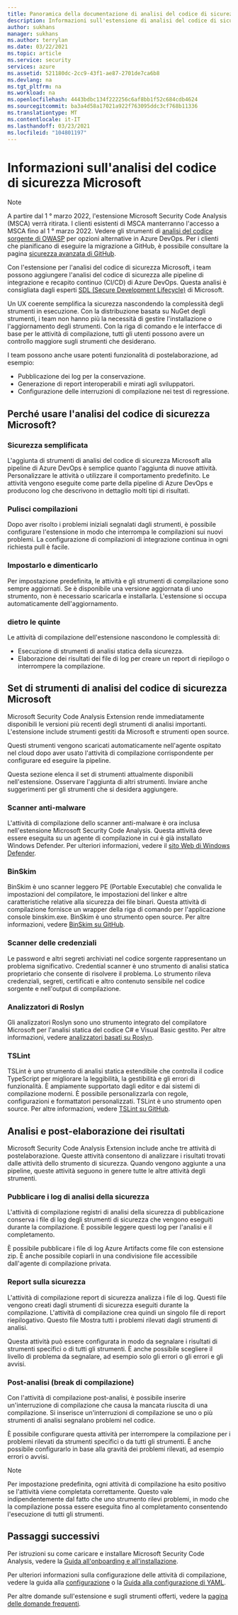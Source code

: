 ```yaml
---
title: Panoramica della documentazione di analisi del codice di sicurezza Microsoft
description: Informazioni sull'estensione di analisi del codice di sicurezza Microsoft. Con questa estensione, è possibile aggiungere l'analisi del codice di sicurezza alle pipeline CI/ID di Azure DevOps.
author: sukhans
manager: sukhans
ms.author: terrylan
ms.date: 03/22/2021
ms.topic: article
ms.service: security
services: azure
ms.assetid: 521180dc-2cc9-43f1-ae87-2701de7ca6b8
ms.devlang: na
ms.tgt_pltfrm: na
ms.workload: na
ms.openlocfilehash: 4443bdbc134f222256c6af8bb1f52c684cdb4624
ms.sourcegitcommit: ba3a4d58a17021a922f763095ddc3cf768b11336
ms.translationtype: MT
ms.contentlocale: it-IT
ms.lasthandoff: 03/23/2021
ms.locfileid: "104801197"
---
```

# <a name="about-microsoft-security-code-analysis"></a>Informazioni sull'analisi del codice di sicurezza Microsoft

> [!Note]
> A partire dal 1 ° marzo 2022, l'estensione Microsoft Security Code Analysis (MSCA) verrà ritirata. I clienti esistenti di MSCA manterranno l'accesso a MSCA fino al 1 ° marzo 2022. Vedere gli strumenti di [analisi del codice sorgente di OWASP](https://owasp.org/www-community/Source_Code_Analysis_Tools) per opzioni alternative in Azure DevOps. Per i clienti che pianificano di eseguire la migrazione a GitHub, è possibile consultare la pagina [sicurezza avanzata di GitHub](https://docs.github.com/github/getting-started-with-github/about-github-advanced-security).

Con l'estensione per l'analisi del codice di sicurezza Microsoft, i team possono aggiungere l'analisi del codice di sicurezza alle pipeline di integrazione e recapito continuo (CI/CD) di Azure DevOps. Questa analisi è consigliata dagli esperti [SDL (Secure Development Lifecycle)](https://www.microsoft.com/securityengineering/sdl/practices) di Microsoft.

Un UX coerente semplifica la sicurezza nascondendo la complessità degli strumenti in esecuzione. Con la distribuzione basata su NuGet degli strumenti, i team non hanno più la necessità di gestire l'installazione o l'aggiornamento degli strumenti. Con la riga di comando e le interfacce di base per le attività di compilazione, tutti gli utenti possono avere un controllo maggiore sugli strumenti che desiderano.

I team possono anche usare potenti funzionalità di postelaborazione, ad esempio:

- Pubblicazione dei log per la conservazione.
- Generazione di report interoperabili e mirati agli sviluppatori.
- Configurazione delle interruzioni di compilazione nei test di regressione.

## <a name="why-should-i-use-microsoft-security-code-analysis"></a>Perché usare l'analisi del codice di sicurezza Microsoft?

### <a name="security-simplified"></a>Sicurezza semplificata

L'aggiunta di strumenti di analisi del codice di sicurezza Microsoft alla pipeline di Azure DevOps è semplice quanto l'aggiunta di nuove attività. Personalizzare le attività o utilizzare il comportamento predefinito. Le attività vengono eseguite come parte della pipeline di Azure DevOps e producono log che descrivono in dettaglio molti tipi di risultati.

### <a name="clean-builds"></a>Pulisci compilazioni

Dopo aver risolto i problemi iniziali segnalati dagli strumenti, è possibile configurare l'estensione in modo che interrompa le compilazioni sui nuovi problemi. La configurazione di compilazioni di integrazione continua in ogni richiesta pull è facile.

### <a name="set-it-and-forget-it"></a>Impostarlo e dimenticarlo

Per impostazione predefinita, le attività e gli strumenti di compilazione sono sempre aggiornati. Se è disponibile una versione aggiornata di uno strumento, non è necessario scaricarla e installarla. L'estensione si occupa automaticamente dell'aggiornamento.

### <a name="under-the-hood"></a>dietro le quinte

Le attività di compilazione dell'estensione nascondono le complessità di:
  - Esecuzione di strumenti di analisi statica della sicurezza.
  - Elaborazione dei risultati dei file di log per creare un report di riepilogo o interrompere la compilazione.

## <a name="microsoft-security-code-analysis-tool-set"></a>Set di strumenti di analisi del codice di sicurezza Microsoft

Microsoft Security Code Analysis Extension rende immediatamente disponibili le versioni più recenti degli strumenti di analisi importanti. L'estensione include strumenti gestiti da Microsoft e strumenti open source.

Questi strumenti vengono scaricati automaticamente nell'agente ospitato nel cloud dopo aver usato l'attività di compilazione corrispondente per configurare ed eseguire la pipeline.

Questa sezione elenca il set di strumenti attualmente disponibili nell'estensione. Osservare l'aggiunta di altri strumenti. Inviare anche suggerimenti per gli strumenti che si desidera aggiungere.

### <a name="anti-malware-scanner"></a>Scanner anti-malware

L'attività di compilazione dello scanner anti-malware è ora inclusa nell'estensione Microsoft Security Code Analysis. Questa attività deve essere eseguita su un agente di compilazione in cui è già installato Windows Defender. Per ulteriori informazioni, vedere il [sito Web di Windows Defender](https://aka.ms/defender).

### <a name="binskim"></a>BinSkim

BinSkim è uno scanner leggero PE (Portable Executable) che convalida le impostazioni del compilatore, le impostazioni del linker e altre caratteristiche relative alla sicurezza dei file binari. Questa attività di compilazione fornisce un wrapper della riga di comando per l'applicazione console binskim.exe. BinSkim è uno strumento open source. Per altre informazioni, vedere [BinSkim su GitHub](https://github.com/Microsoft/binskim).

### <a name="credential-scanner"></a>Scanner delle credenziali

Le password e altri segreti archiviati nel codice sorgente rappresentano un problema significativo. Credential scanner è uno strumento di analisi statica proprietario che consente di risolvere il problema. Lo strumento rileva credenziali, segreti, certificati e altro contenuto sensibile nel codice sorgente e nell'output di compilazione.

### <a name="roslyn-analyzers"></a>Analizzatori di Roslyn

Gli analizzatori Roslyn sono uno strumento integrato del compilatore Microsoft per l'analisi statica del codice C# e Visual Basic gestito. Per altre informazioni, vedere [analizzatori basati su Roslyn](/dotnet/fundamentals/code-analysis/quality-rules/security-warnings).

### <a name="tslint"></a>TSLint

TSLint è uno strumento di analisi statica estendibile che controlla il codice TypeScript per migliorare la leggibilità, la gestibilità e gli errori di funzionalità. È ampiamente supportato dagli editor e dai sistemi di compilazione moderni. È possibile personalizzarla con regole, configurazioni e formattatori personalizzati. TSLint è uno strumento open source. Per altre informazioni, vedere [TSLint su GitHub](https://github.com/palantir/tslint).

## <a name="analysis-and-post-processing-of-results"></a>Analisi e post-elaborazione dei risultati

Microsoft Security Code Analysis Extension include anche tre attività di postelaborazione. Queste attività consentono di analizzare i risultati trovati dalle attività dello strumento di sicurezza. Quando vengono aggiunte a una pipeline, queste attività seguono in genere tutte le altre attività degli strumenti.

### <a name="publish-security-analysis-logs"></a>Pubblicare i log di analisi della sicurezza

L'attività di compilazione registri di analisi della sicurezza di pubblicazione conserva i file di log degli strumenti di sicurezza che vengono eseguiti durante la compilazione. È possibile leggere questi log per l'analisi e il completamento.

È possibile pubblicare i file di log Azure Artifacts come file con estensione zip. È anche possibile copiarli in una condivisione file accessibile dall'agente di compilazione privata.

### <a name="security-report"></a>Report sulla sicurezza

L'attività di compilazione report di sicurezza analizza i file di log. Questi file vengono creati dagli strumenti di sicurezza eseguiti durante la compilazione. L'attività di compilazione crea quindi un singolo file di report riepilogativo. Questo file Mostra tutti i problemi rilevati dagli strumenti di analisi.

Questa attività può essere configurata in modo da segnalare i risultati di strumenti specifici o di tutti gli strumenti. È anche possibile scegliere il livello di problema da segnalare, ad esempio solo gli errori o gli errori e gli avvisi.

### <a name="post-analysis-build-break"></a>Post-analisi (break di compilazione)

Con l'attività di compilazione post-analisi, è possibile inserire un'interruzione di compilazione che causa la mancata riuscita di una compilazione. Si inserisce un'interruzioni di compilazione se uno o più strumenti di analisi segnalano problemi nel codice.

È possibile configurare questa attività per interrompere la compilazione per i problemi rilevati da strumenti specifici o da tutti gli strumenti. È anche possibile configurarlo in base alla gravità dei problemi rilevati, ad esempio errori o avvisi.

>[!NOTE]
>Per impostazione predefinita, ogni attività di compilazione ha esito positivo se l'attività viene completata correttamente. Questo vale indipendentemente dal fatto che uno strumento rilevi problemi, in modo che la compilazione possa essere eseguita fino al completamento consentendo l'esecuzione di tutti gli strumenti.

## <a name="next-steps"></a>Passaggi successivi

Per istruzioni su come caricare e installare Microsoft Security Code Analysis, vedere la [Guida all'onboarding e all'installazione](security-code-analysis-onboard.md).

Per ulteriori informazioni sulla configurazione delle attività di compilazione, vedere la guida alla [configurazione](security-code-analysis-customize.md) o la [Guida alla configurazione di YAML](yaml-configuration.md).

Per altre domande sull'estensione e sugli strumenti offerti, vedere la [pagina delle domande frequenti](security-code-analysis-faq.md).